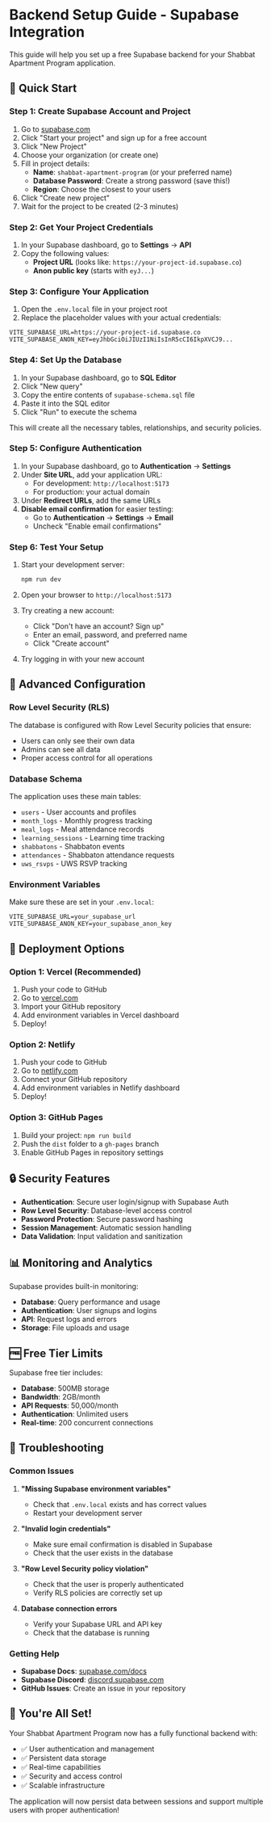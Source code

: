# Backend Setup Guide - Supabase Integration

This guide will help you set up a free Supabase backend for your Shabbat Apartment Program application.

## 🚀 Quick Start

### Step 1: Create Supabase Account and Project

1. Go to [supabase.com](https://supabase.com)
2. Click "Start your project" and sign up for a free account
3. Click "New Project"
4. Choose your organization (or create one)
5. Fill in project details:
   - **Name**: `shabbat-apartment-program` (or your preferred name)
   - **Database Password**: Create a strong password (save this!)
   - **Region**: Choose the closest to your users
6. Click "Create new project"
7. Wait for the project to be created (2-3 minutes)

### Step 2: Get Your Project Credentials

1. In your Supabase dashboard, go to **Settings** → **API**
2. Copy the following values:
   - **Project URL** (looks like: `https://your-project-id.supabase.co`)
   - **Anon public key** (starts with `eyJ...`)

### Step 3: Configure Your Application

1. Open the `.env.local` file in your project root
2. Replace the placeholder values with your actual credentials:

```env
VITE_SUPABASE_URL=https://your-project-id.supabase.co
VITE_SUPABASE_ANON_KEY=eyJhbGciOiJIUzI1NiIsInR5cCI6IkpXVCJ9...
```

### Step 4: Set Up the Database

1. In your Supabase dashboard, go to **SQL Editor**
2. Click "New query"
3. Copy the entire contents of `supabase-schema.sql` file
4. Paste it into the SQL editor
5. Click "Run" to execute the schema

This will create all the necessary tables, relationships, and security policies.

### Step 5: Configure Authentication

1. In your Supabase dashboard, go to **Authentication** → **Settings**
2. Under **Site URL**, add your application URL:
   - For development: `http://localhost:5173`
   - For production: your actual domain
3. Under **Redirect URLs**, add the same URLs
4. **Disable email confirmation** for easier testing:
   - Go to **Authentication** → **Settings** → **Email**
   - Uncheck "Enable email confirmations"

### Step 6: Test Your Setup

1. Start your development server:
   ```bash
   npm run dev
   ```

2. Open your browser to `http://localhost:5173`

3. Try creating a new account:
   - Click "Don't have an account? Sign up"
   - Enter an email, password, and preferred name
   - Click "Create account"

4. Try logging in with your new account

## 🔧 Advanced Configuration

### Row Level Security (RLS)

The database is configured with Row Level Security policies that ensure:
- Users can only see their own data
- Admins can see all data
- Proper access control for all operations

### Database Schema

The application uses these main tables:
- `users` - User accounts and profiles
- `month_logs` - Monthly progress tracking
- `meal_logs` - Meal attendance records
- `learning_sessions` - Learning time tracking
- `shabbatons` - Shabbaton events
- `attendances` - Shabbaton attendance requests
- `uws_rsvps` - UWS RSVP tracking

### Environment Variables

Make sure these are set in your `.env.local`:
```env
VITE_SUPABASE_URL=your_supabase_url
VITE_SUPABASE_ANON_KEY=your_supabase_anon_key
```

## 🚀 Deployment Options

### Option 1: Vercel (Recommended)

1. Push your code to GitHub
2. Go to [vercel.com](https://vercel.com)
3. Import your GitHub repository
4. Add environment variables in Vercel dashboard
5. Deploy!

### Option 2: Netlify

1. Push your code to GitHub
2. Go to [netlify.com](https://netlify.com)
3. Connect your GitHub repository
4. Add environment variables in Netlify dashboard
5. Deploy!

### Option 3: GitHub Pages

1. Build your project: `npm run build`
2. Push the `dist` folder to a `gh-pages` branch
3. Enable GitHub Pages in repository settings

## 🔒 Security Features

- **Authentication**: Secure user login/signup with Supabase Auth
- **Row Level Security**: Database-level access control
- **Password Protection**: Secure password hashing
- **Session Management**: Automatic session handling
- **Data Validation**: Input validation and sanitization

## 📊 Monitoring and Analytics

Supabase provides built-in monitoring:
- **Database**: Query performance and usage
- **Authentication**: User signups and logins
- **API**: Request logs and errors
- **Storage**: File uploads and usage

## 🆓 Free Tier Limits

Supabase free tier includes:
- **Database**: 500MB storage
- **Bandwidth**: 2GB/month
- **API Requests**: 50,000/month
- **Authentication**: Unlimited users
- **Real-time**: 200 concurrent connections

## 🐛 Troubleshooting

### Common Issues

1. **"Missing Supabase environment variables"**
   - Check that `.env.local` exists and has correct values
   - Restart your development server

2. **"Invalid login credentials"**
   - Make sure email confirmation is disabled in Supabase
   - Check that the user exists in the database

3. **"Row Level Security policy violation"**
   - Check that the user is properly authenticated
   - Verify RLS policies are correctly set up

4. **Database connection errors**
   - Verify your Supabase URL and API key
   - Check that the database is running

### Getting Help

- **Supabase Docs**: [supabase.com/docs](https://supabase.com/docs)
- **Supabase Discord**: [discord.supabase.com](https://discord.supabase.com)
- **GitHub Issues**: Create an issue in your repository

## 🎉 You're All Set!

Your Shabbat Apartment Program now has a fully functional backend with:
- ✅ User authentication and management
- ✅ Persistent data storage
- ✅ Real-time capabilities
- ✅ Security and access control
- ✅ Scalable infrastructure

The application will now persist data between sessions and support multiple users with proper authentication!

